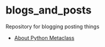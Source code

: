 # blogs_and_posts
Repository for blogging posting things
* [About Python Metaclass](https://dev.to/anbagu/real-case-of-python-metaclass-application-2pj8/stats)
